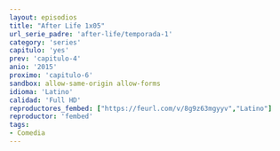 ```yaml
---
layout: episodios
title: "After Life 1x05"
url_serie_padre: 'after-life/temporada-1'
category: 'series'
capitulo: 'yes'
prev: 'capitulo-4'
anio: '2015'
proximo: 'capitulo-6'
sandbox: allow-same-origin allow-forms
idioma: 'Latino'
calidad: 'Full HD'
reproductores_fembed: ["https://feurl.com/v/8g9z63mgyyv","Latino"]
reproductor: 'fembed'
tags:
- Comedia
---
```












